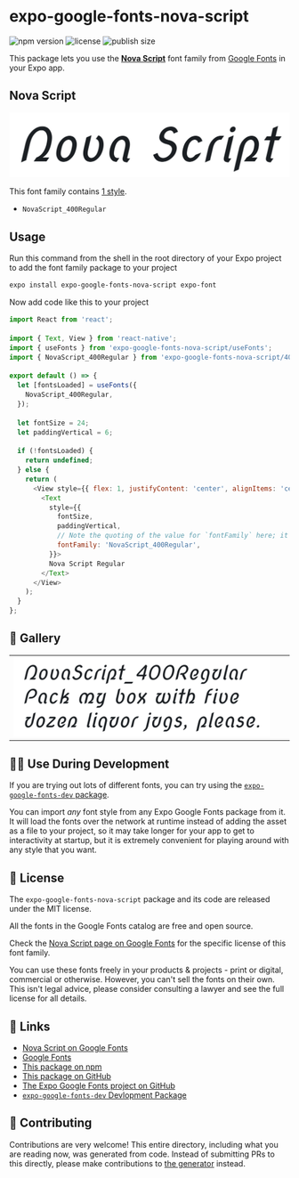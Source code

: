 # expo-google-fonts-nova-script

![npm version](https://flat.badgen.net/npm/v/expo-google-fonts-nova-script)
![license](https://flat.badgen.net/github/license/expo/google-fonts)
![publish size](https://flat.badgen.net/packagephobia/install/expo-google-fonts-nova-script)

This package lets you use the [**Nova Script**](https://fonts.google.com/specimen/Nova+Script) font family from [Google Fonts](https://fonts.google.com/) in your Expo app.

## Nova Script

![Nova Script](./font-family.png)

This font family contains [1 style](#-gallery).

- `NovaScript_400Regular`

## Usage

Run this command from the shell in the root directory of your Expo project to add the font family package to your project
```sh
expo install expo-google-fonts-nova-script expo-font
```

Now add code like this to your project
```js
import React from 'react';

import { Text, View } from 'react-native';
import { useFonts } from 'expo-google-fonts-nova-script/useFonts';
import { NovaScript_400Regular } from 'expo-google-fonts-nova-script/400Regular';

export default () => {
  let [fontsLoaded] = useFonts({
    NovaScript_400Regular,
  });

  let fontSize = 24;
  let paddingVertical = 6;

  if (!fontsLoaded) {
    return undefined;
  } else {
    return (
      <View style={{ flex: 1, justifyContent: 'center', alignItems: 'center' }}>
        <Text
          style={{
            fontSize,
            paddingVertical,
            // Note the quoting of the value for `fontFamily` here; it expects a string!
            fontFamily: 'NovaScript_400Regular',
          }}>
          Nova Script Regular
        </Text>
      </View>
    );
  }
};

```

## 🔡 Gallery


||||
|-|-|-|
|![NovaScript_400Regular](.//400Regular/NovaScript_400Regular.ttf.png)||||


## 👩‍💻 Use During Development

If you are trying out lots of different fonts, you can try using the [`expo-google-fonts-dev` package](https://github.com/freeboub/google-fonts/tree/master/font-packages/dev#readme).

You can import *any* font style from any Expo Google Fonts package from it. It will load the fonts
over the network at runtime instead of adding the asset as a file to your project, so it may take longer
for your app to get to interactivity at startup, but it is extremely convenient
for playing around with any style that you want.

## 📖 License

The `expo-google-fonts-nova-script` package and its code are released under the MIT license.

All the fonts in the Google Fonts catalog are free and open source.

Check the [Nova Script page on Google Fonts](https://fonts.google.com/specimen/Nova+Script) for the specific license of this font family.

You can use these fonts freely in your products & projects - print or digital, commercial or otherwise. However, you can't sell the fonts on their own. This isn't legal advice, please consider consulting a lawyer and see the full license for all details.

## 🔗 Links

- [Nova Script on Google Fonts](https://fonts.google.com/specimen/Nova+Script)
- [Google Fonts](https://fonts.google.com/)
- [This package on npm](https://www.npmjs.com/package/expo-google-fonts-nova-script)
- [This package on GitHub](https://github.com/freeboub/google-fonts/tree/master/font-packages/nova-script)
- [The Expo Google Fonts project on GitHub](https://github.com/freeboub/google-fonts)
- [`expo-google-fonts-dev` Devlopment Package](https://github.com/freeboub/google-fonts/tree/master/font-packages/dev)

## 🤝 Contributing

Contributions are very welcome! This entire directory, including what you are reading now, was generated from code. Instead of submitting PRs to this directly, please make contributions to [the generator](https://github.com/freeboub/google-fonts/tree/master/packages/generator) instead.
